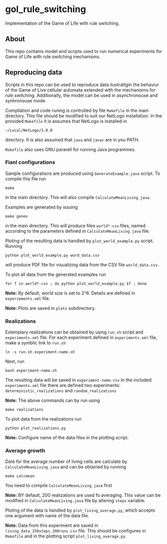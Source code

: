 # gol_rule_switching

Implementation of the Game of Life with rule switching.

## About

This repo contains model and scripts used to run numerical experiments for Game
of Life with rule switching mechanisms. 

## Reproducing data

Scripts in this repo can be used to reproduce data ilustrattgin the behaviur of
the Game of Live cellular automata extended with the mechanisms for rule
switching. Additionally, the model can be used in asynchronouse and synhronouse
mode.

Compilation and code runing is controlled by file `Makefile` in the main
directory. This file should be modified to suit our NetLogo installation.
In the provided `Makefile` it is assumes that NetLogo is installed in

    ~/Local/NetLogo/3.0.0

directory. It is also assumed that `java` and `javac` are in you PATH.

`Makefile` also uses GNU pararell for running Java programmes. 

### Fianl configurations

Sample configurations are produced using `GenerateExample.java` script. To
compile this file run

    make

in the main directory. This will also compile `CalculateMeanLiving.java`.

Examples are generated by issuing

    make genex

in the main directory. This will produce files `world*.csv` files, named according to the parameters defined in `CalculateMeanLiving.java` file.
 
Ploting of the resulting data is handled by `plot_world_example.py` script. Running

    python plot_world_example.py word_data.csv

will produce PDF file for visualizing data from the CSV file `world_data.csv`. 

To plot all data from the generated examples run 

    for f in world*.csv ; do python plot_world_example.py $f ; done

**Note:** By default, world size is set to 2^6. Details are defined in `experiements.xml` file.

**Note:** Plots are saved in `plots` subdirectory.

### Realizations

Exlemplary realizations can be obtained by using `run.sh` script and
`experiments.xml` file. For each experiment defined in `experiments.xml` file,
make a symblic link to `run.sh`

    ln -s run.sh experiment-name.sh

Next, run

    bash experiment-name.sh

The resulting data will be saved in `experiment-name.csv` In the included
`experiments.xml` file there are defined two experiments:
`deterministic_realizations` and `random_realizations`

**Note:** The above commands can by run using
    
    make realizations

To plot data from the realizations run

    python plot_realizations.py

**Note:** Configure name of the data files in the plotting script.  

### Average growth

Date for the average number of living cells are calculate by `CalculateMeanLiving.java` and can be obtained by running
    
    make calcmean

You need to compile `CalculateMeanLiving.java` first

**Note:** BY default, 200 realizations are used fo averaging. This value can be
modified in `CalculateMeanLiving.java` file by altering `steps` variable. 

Ploting of the data is handled by `plot_living_average.py`, which accepts one argument with name of the data file.

**Note:** Data from this experiment are saved in `living_data_250steps_200runs.csv` file. This should be configures in `Makefile` and in the plotting script `plot_living_average.py`.
